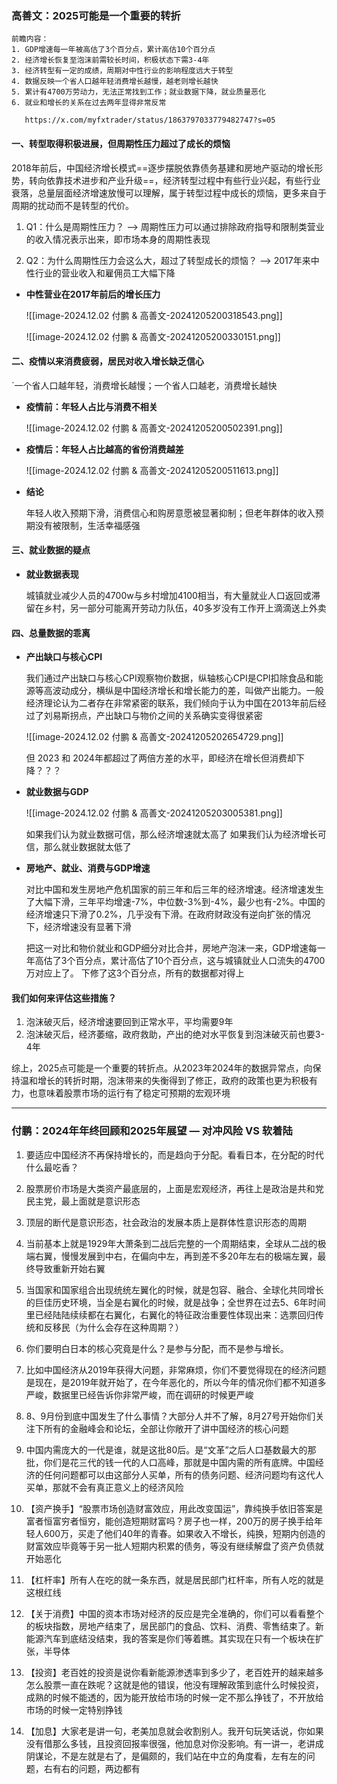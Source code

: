 
### 高善文：2025可能是一个重要的转折


```text
前瞻内容：
1. GDP增速每一年被高估了3个百分点，累计高估10个百分点
2. 经济增长恢复至泡沫前需较长时间，积极状态下需3-4年
3. 经济转型有一定的成绩，周期对中性行业的影响程度远大于转型
4. 数据反映一个省人口越年轻消费增长越慢，越老则增长越快
5. 累计有4700万劳动力，无法正常找到工作；就业数据下降，就业质量恶化
6. 就业和增长的关系在过去两年显得非常反常
   
   https://x.com/myfxtrader/status/1863797033779482747?s=05
```

#### 一、转型取得积极进展，但周期性压力超过了成长的烦恼

2018年前后，中国经济增长模式==逐步摆脱依靠债务基建和房地产驱动的增长形势，转向依靠技术进步和产业升级==，经济转型过程中有些行业兴起，有些行业衰落，总量层面经济增速放慢可以理解，属于转型过程中成长的烦恼，更多来自于周期的扰动而不是转型的代价。


1.  Q1：什么是周期性压力？ --> 周期性压力可以通过排除政府指导和限制类营业的收入情况表示出来，即市场本身的周期性表现

2.  Q2：为什么周期性压力会这么大，超过了转型成长的烦恼？ --> 2017年来中性行业的营业收入和雇佣员工大幅下降


-  **中性营业在2017年前后的增长压力**

	![[image-2024.12.02 付鹏 & 高善文-20241205200318543.png]]
	
	![[image-2024.12.02 付鹏 & 高善文-20241205200330151.png]]




#### 二、疫情以来消费疲弱，居民对收入增长缺乏信心

`一个省人口越年轻，消费增长越慢；一个省人口越老，消费增长越快


-  **疫情前：年轻人占比与消费不相关**

	![[image-2024.12.02 付鹏 & 高善文-20241205200502391.png]]


-  **疫情后：年轻人占比越高的省份消费越差**

	![[image-2024.12.02 付鹏 & 高善文-20241205200511613.png]]


- **结论**
  
	年轻人收入预期下滑，消费信心和购房意愿被显著抑制；但老年群体的收入预期没有被限制，生活幸福感强


#### 三、就业数据的疑点

-  **就业数据表现**
  
	 城镇就业减少人员的4700w与乡村增加4100相当，有大量就业人口返回或滞留在乡村，另一部分可能离开劳动力队伍，40多岁没有工作开上滴滴送上外卖


#### 四、总量数据的乖离

-  **产出缺口与核心CPI**

	我们通过产出缺口与核心CPI观察物价数据，纵轴核心CPI是CPI扣除食品和能源等高波动成分，横纵是中国经济增长和增长能力的差，叫做产出能力。一般经济理论认为二者存在非常紧密的联系，我们倾向于认为中国在2013年前后经过了刘易斯拐点，产出缺口与物价之间的关系确实变得很紧密
	
	![[image-2024.12.02 付鹏 & 高善文-20241205202654729.png]]
	
	但 2023 和 2024年都超过了两倍方差的水平，即经济在增长但消费却下降？？？


- **就业数据与GDP**

	![[image-2024.12.02 付鹏 & 高善文-20241205203005381.png]]
	
	如果我们认为就业数据可信，那么经济增速就太高了
	如果我们认为经济增长可信，那么就业数据就太低了


-  **房地产、就业、消费与GDP增速**

	对比中国和发生房地产危机国家的前三年和后三年的经济增速。经济增速发生了大幅下滑，三年平均增速-7%，中位数-3%到-4%，最少也有-2%。中国的经济增速只下滑了0.2%，几乎没有下滑。在政府财政没有逆向扩张的情况下，经济增速没有显著下滑
	
	把这一对比和物价就业和GDP细分对比合并，房地产泡沫一来，GDP增速每一年高估了3个百分点，累计高估了10个百分点，这与城镇就业人口流失的4700万对应上了。 下修了这3个百分点，所有的数据都对得上
	
	

#### 我们如何来评估这些措施？

1.  泡沫破灭后，经济增速要回到正常水平，平均需要9年
2.  泡沫破灭后，经济萎缩，政府救助，产出的绝对水平恢复到泡沫破灭前也要3-4年

综上，2025点可能是一个重要的转折点。从2023年2024年的数据异常点，向保持温和增长的转折时期，泡沫带来的失衡得到了修正，政府的政策也更为积极有力，也意味着股票市场的运行有了稳定可预期的宏观环境


---- 

### 付鹏：2024年年终回顾和2025年展望 — 对冲风险 VS 软着陆


1. 要适应中国经济不再保持增长的，而是趋向于分配。看看日本，在分配的时代什么最吃香？
   
2. 股票房价市场是大类资产最底层的，上面是宏观经济，再往上是政治是共和党民主党，最上面就是意识形态
   
3. 顶层的断代是意识形态，社会政治的发展本质上是群体性意识形态的周期
   
4. 当前基本上就是1929年大萧条到二战后完整的一个周期结束，全球从二战的极端右翼，慢慢发展到中右，在偏向中左，再到差不多20年左右的极端左翼，最终导致重新开始右翼
   
5. 当国家和国家组合出现统统左翼化的时候，就是包容、融合、全球化共同增长的巨佳历史环境，当全是右翼化的时候，就是战争；全世界在过去5、6年时间里已经陆陆续续都在右翼化，右翼化的特征政治重要性体现出来：选票回归传统和反移民（为什么会存在这种周期？）
   
6.  你们要明白日本的核心究竟是什么？是参与分配，而不是参与增长。

7.  比如中国经济从2019年获得大问题，非常麻烦，你们不要觉得现在的经济问题是现在，是2019年就开始了，在今年恶化的，所以今年的情况你们都不知道多严峻，数据里已经告诉你非常严峻，而在调研的时候更严峻

8. 8、9月份到底中国发生了什么事情？大部分人并不了解，8月27号开始你们关注下所有的金融峰会和论坛，全部让你敞开了讲中国经济的核心问题

9.  中国内需庞大的一代是谁，就是这批80后。是“文革”之后人口基数最大的那批，你们是花三代的钱一代的人口高峰，那就是中国内需的所有底牌。中国经济的任何问题都可以由这部分人买单，所有的债务问题、经济问题均有这代人买单，那就不会有真正意义上的经济风险

10. 【资产换手】“股票市场创造财富效应，用此改变国运”，靠纯换手依旧答案是富者恒富穷者恒穷，能创造短期财富吗？房子也一样，200万的房子换手给年轻人600万，买走了他们40年的青春。如果收入不增长，纯换，短期内创造的财富效应毕竟等于另一批人短期内积累的债务，等没有继续解盘了资产负债就开始恶化

11. 【杠杆率】所有人在吃的就一条东西，就是居民部门杠杆率，所有人吃的就是这根红线

12. 【关于消费】中国的资本市场对经济的反应是完全准确的，你们可以看看整个的板块指数，房地产结束了，居民部门的食品、饮料、消费、零售结束了。新能源汽车到底结没结束，我的答案是你们等着瞧。其实现在只有一个板块在扩张，半导体

13. 【投资】老百姓的投资是说你看新能源渗透率到多少了，老百姓开的越来越多怎么股票一直在跌呢？这就是他的错误，他没有理解政策到底什么时候投资，成熟的时候不能透的，因为能开放给市场的时候一定不那么挣钱了，不开放给市场的时候一定特别挣钱

14. 【加息】大家老是讲一句，老美加息就会收割别人。我开句玩笑话说，你如果没有借那么多钱，且投资回报率很强，他加息对你没影响。有一讲一，老讲成阴谋论，不是左就是右了，是偏颇的，我们站在中立的角度看，左有左的问题，右有右的问题，两边都有



